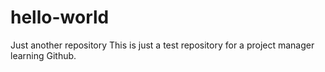 # hello-world
Just another repository
This is just a test repository for a project manager learning Github.
